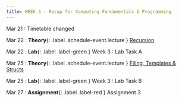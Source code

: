 ```yaml
---
title: WEEK 3 - Recap for Computing Fundamentals & Programming
---
```

Mar 21
: Timetable changed

Mar 22
: **Theory**{: .label .schedule-event.lecture } [Recursion](https://drive.google.com/file/d/12d1cotlX988EvwsSo-Pa4cV72EeKeTQf/view?usp=sharing)

[//]: # (: [Reading Material]&#40;#&#41; , [Quiz with Solution]&#40;#&#41;)

Mar 22
: **Lab**{: .label .label-green } Week 3 : Lab Task A

[//]: # (: [Task]&#40;#&#41;, [Solution]&#40;#&#41;)

Mar 25
: **Theory**{: .label .schedule-event.lecture } [Filing, Templates & Structs](https://drive.google.com/file/d/1lQ-N_5hQGbkzRDwpROLHavCR0To86fI1/view?usp=sharing)

[//]: # (: [Reading Material]&#40;#&#41; ,   [Quiz with Solution]&#40;#&#41;)

Mar 25
: **Lab**{: .label .label-green } Week 3 : Lab Task B

[//]: # (: [Task]&#40;#&#41;, [Solution]&#40;#&#41;)

Mar 27
: **Assignment**{: .label .label-red } Assignment 3

[//]: # (: [Assignment]&#40;#&#41;, [Solution]&#40;#&#41;)
